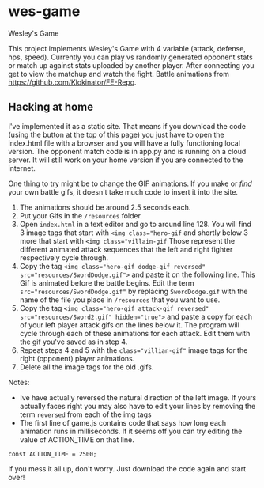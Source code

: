 # wes-game
Wesley's Game

This project implements Wesley's Game with 4 variable (attack, defense, hps, speed).  Currently you can play vs randomly generated opponent stats or match up against stats uploaded by another player.  After connecting you get to view the matchup and watch the fight.  Battle animations from https://github.com/Klokinator/FE-Repo.

## Hacking at home

I've implemented it as a static site.  That means if you download the code (using the button at the top of this page) you just have to open the index.html file with a browser and you will have a fully functioning local version.  The opponent match code is in app.py and is running on a cloud server.  It will still work on your home version if you are connected to the internet.

One thing to try might be to change the GIF animations.  If you make or [*find*](https://github.com/Klokinator/FE-Repo/tree/main/Battle%20Animations) your own battle gifs, it doesn't take much code to insert it into the site.
1. The animations should be around 2.5 seconds each.
2. Put your Gifs in the `/resources` folder.
3. Open `index.html` in a text editor and go to around line 128.  You will find 3 image tags that start with `<img class="hero-gif` and shortly below 3 more that start with `<img class="villain-gif`  Those represent the different animated attack sequences that the left and right fighter respectively cycle through.
4. Copy the tag `<img class="hero-gif dodge-gif reversed" src="resources/SwordDodge.gif">` and paste it on the following line.  This Gif is animated before the battle begins.  Edit the term `src="resources/SwordDodge.gif"` by replacing `SwordDodge.gif` with the name of the file you place in `/resources` that you want to use.
5. Copy the tag `<img class="hero-gif attack-gif reversed" src="resources/Sword2.gif" hidden="true">` and paste a copy for each of your left player attack gifs on the lines below it.  The program will cycle through each of these animations for each attack.  Edit them with the gif you've saved as in step 4.
6. Repeat steps 4 and 5 with the `class="villian-gif"` image tags for the right (opponent) player animations.
7. Delete all the image tags for the old .gifs.

Notes:
- Ive have actually reversed the natural direction of the left image.  If yours actually faces right you may also have to edit your lines by removing the term `reversed` from each of the img tags
- The first line of game.js contains code that says how long each animation runs in milliseconds.  If it seems off you can try editing the value of ACTION_TIME on that line.
```
const ACTION_TIME = 2500;
```

If you mess it all up, don't worry.  Just download the code again and start over!
